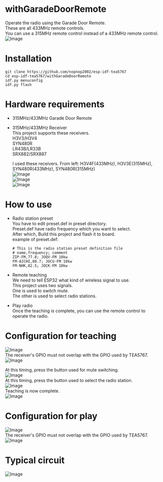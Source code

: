 # withGaradeDoorRemote
Operate the radio using the Garade Door Remote.   
These are all 433MHz remote controls.   
You can use a 315MHz remote control instead of a 433MHz remote control.   
![Image](https://github.com/user-attachments/assets/851969e3-fb69-4be6-a727-bd8ea58a3c4f)

# Installation
```
git clone https://github.com/nopnop2002/esp-idf-tea5767
cd esp-idf-tea5767/withGaradeDoorRemote
idf.py menuconfig
idf.py flash
```

# Hardware requirements   
- 315MHz/433MHz Garade Door Remote

- 315MHz/433MHz Receiver   
	This project supports these receivers.   
	H3V3/H3V4   
	SYN480R   
	LR43B/LR33B   
	SRX882/SRX887   

	I used these receivers. From left: H3V4F(433MHz), H3V3E(315MHz), SYN480R(433MHz), SYN480R(315MHz)   
	![Image](https://github.com/user-attachments/assets/f91a7f59-7f5a-49d9-89a1-1d7e3fcf684d)   
	![Image](https://github.com/user-attachments/assets/bc268d1c-89cb-450f-b7c1-bc8ab141f372)   
	![Image](https://github.com/user-attachments/assets/fdd5481a-674b-4f37-8296-552561eff4b0)   

# How to use   
- Radio station preset   
	You have to edit preset.def in preset directory.   
	Preset.def have radio frequency which you want to select.   
	After which, Build this project and flash it to board.   
	example of preset.def:   
	```
	# This is the radio station preset definition file
	# name,frequency; comment
	ZIP-FM,77.8; JOQV-FM 10kw
	FM-AICHI,80.7; JOCU-FM 10kw
	FM-NHK,82.5; JOCK-FM 10kw
	```

- Remote teaching   
	We need to tell ESP32 what kind of wireless signal to use.   
	This project uses two signals.   
	One is used to switch mute.   
	The other is used to select radio stations.

- Play radio   
	Once the teaching is complete, you can use the remote control to operate the radio.  

# Configuration for teaching
![Image](https://github.com/user-attachments/assets/7f6094fa-1905-4bdd-83a3-146162b8a4c9)   
The receiver's GPIO must not overlap with the GPIO used by TEA5767.   
![Image](https://github.com/user-attachments/assets/b42f20a1-105e-4446-aa11-8e548dd0ce6a)   

At this timing, press the button used for mute switching.   
![Image](https://github.com/user-attachments/assets/c1da8758-59bb-4e94-a436-616e1ae83979)   
At this timing, press the button used to select the radio station.   
![Image](https://github.com/user-attachments/assets/cda24337-eb54-4d81-aea9-863b9aa47569)   
Teaching is now complete.   
![Image](https://github.com/user-attachments/assets/5275686c-b2dd-4764-adf2-4a914d5a9d71)   


# Configuration for play

![Image](https://github.com/user-attachments/assets/d01bc5f1-b1ae-4872-9733-d80402e659ce)   
The receiver's GPIO must not overlap with the GPIO used by TEA5767.   
![Image](https://github.com/user-attachments/assets/12544f3b-3471-4645-b6db-058f2a6bb0a0)   

# Typical circuit
![Image](https://github.com/user-attachments/assets/da6d1816-b70a-4250-8680-bb57acaa304f)
